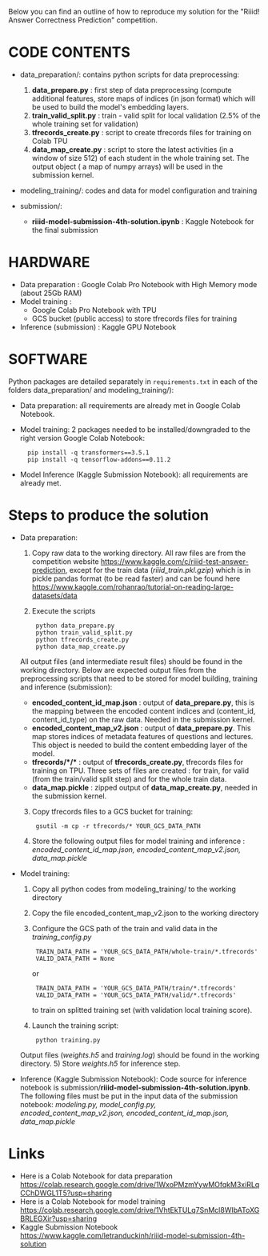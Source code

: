 Below you can find an outline of how to reproduce my solution for the "Riiid! Answer Correctness Prediction" competition.

# CODE CONTENTS

- data_preparation/: contains python scripts for data preprocessing:
	1) **data_prepare.py** : first step of data preprocessing (compute additional features, store maps of indices (in json format) which will be used to build the model's embedding layers.
	2) **train_valid_split.py** : train - valid split for local validation (2.5% of the whole training set for validation)
	3) **tfrecords_create.py** : script to create tfrecords files for training on Colab TPU
	4) **data_map_create.py** : script to store the latest activities (in a window of size 512) of each student in the whole training set. The output object ( a map of numpy arrays) will be used in the submission kernel.  

- modeling_training/: codes and data for model configuration and training 
- submission/:
	- **riiid-model-submission-4th-solution.ipynb** : Kaggle Notebook for the final submission		
# HARDWARE
-	Data preparation : Google Colab Pro Notebook with High Memory mode (about 25Gb RAM)
-	Model training : 
	-	Google Colab Pro Notebook with TPU
	-	GCS bucket (public access) to store tfrecords files for training
-	Inference (submission) : Kaggle GPU Notebook

# SOFTWARE 
Python packages are detailed separately in `requirements.txt` in each of the folders data_preparation/ and modeling_training/):
- Data preparation: all requirements are already met  in Google Colab Notebook.
- Model training: 2 packages needed to be installed/downgraded to the right version Google Colab Notebook: 

		pip install -q transformers==3.5.1
		pip install -q tensorflow-addons==0.11.2
		
- Model Inference  (Kaggle Submission Notebook): all requirements are already met.
# Steps to produce the solution
- Data preparation:
	1) Copy raw data to the working directory. All raw files are from the competition website https://www.kaggle.com/c/riiid-test-answer-prediction, except for the train data (*riiid_train.pkl.gzip*) which is in pickle pandas format (to be read faster) and  can be found here https://www.kaggle.com/rohanrao/tutorial-on-reading-large-datasets/data

	2) Execute the scripts
	
			python data_prepare.py
			python train_valid_split.py
			python tfrecords_create.py
			python data_map_create.py
			
	All output files (and intermediate result files) should be found in the working directory.
	Below are expected output files from the preprocessing scripts that need to be stored for model building, training and inference (submission):
	
	-	**encoded_content_id_map.json** :  output of **data_prepare.py**, this is the mapping between the encoded content indices and (content_id, content_id_type) 			on the raw data. Needed in the submission kernel.
	-	**encoded_content_map_v2.json** :  output of **data_prepare.py**. This map stores indices of metadata features of questions and lectures. This object is 			needed to build the content embedding layer of the model.
	-	**tfrecords/\*/\*** :  output of **tfrecords_create.py**,  tfrecords files for training on TPU. Three sets of files are created : for train, for valid (from 			the train/valid split step) and for the whole train data.
	-	**data_map.pickle** : zipped output of **data_map_create.py**, needed in the submission kernel.
		
	3) Copy tfrecords files to a GCS bucket for training:

			gsutil -m cp -r tfrecords/* YOUR_GCS_DATA_PATH
		
	4) Store the following output files for model training and inference : *encoded_content_id_map.json, encoded_content_map_v2.json, data_map.pickle*
- Model training:
	1) Copy all python codes from modeling_training/ to the working directory
	2) Copy the file encoded_content_map_v2.json to the working directory
	3) Configure the GCS path of the train and valid data in the *training_config.py*

			TRAIN_DATA_PATH = 'YOUR_GCS_DATA_PATH/whole-train/*.tfrecords'
			VALID_DATA_PATH = None
		or

			TRAIN_DATA_PATH = 'YOUR_GCS_DATA_PATH/train/*.tfrecords'
			VALID_DATA_PATH = 'YOUR_GCS_DATA_PATH/valid/*.tfrecords'
		to train on splitted training set (with validation local training score).
		
	4) Launch the training script:
		
			python training.py
	Output files (*weights.h5* and *training.log*) should be found in the working directory.
	5) Store *weights.h5* for inference step. 
- Inference (Kaggle Submission Notebook): Code source for inference notebook is submission/**riiid-model-submission-4th-solution.ipynb**.  The following files must be put in the input data of the submission notebook:  *modeling.py, model_config.py, encoded_content_map_v2.json, encoded_content_id_map.json, data_map.pickle*
	
# Links
- Here is a Colab Notebook for data preparation https://colab.research.google.com/drive/1WxoPMzmYywMOfqkM3xiRLqCChDWGL1T5?usp=sharing
- Here is a Colab Notebook for model training https://colab.research.google.com/drive/1VhtEkTULq7SnMcl8WIbAToXGBRLEGXir?usp=sharing
- Kaggle Submission Notebook https://www.kaggle.com/letranduckinh/riiid-model-submission-4th-solution

